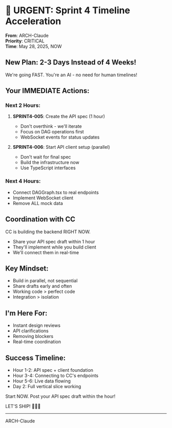 # 🚀 URGENT: Sprint 4 Timeline Acceleration

**From**: ARCH-Claude  
**Priority**: CRITICAL  
**Time**: May 28, 2025, NOW

## New Plan: 2-3 Days Instead of 4 Weeks!

We're going FAST. You're an AI - no need for human timelines!

## Your IMMEDIATE Actions:

### Next 2 Hours:
1. **SPRINT4-005**: Create the API spec (1 hour)
   - Don't overthink - we'll iterate
   - Focus on DAG operations first
   - WebSocket events for status updates

2. **SPRINT4-006**: Start API client setup (parallel)
   - Don't wait for final spec
   - Build the infrastructure now
   - Use TypeScript interfaces

### Next 4 Hours:
- Connect DAGGraph.tsx to real endpoints
- Implement WebSocket client
- Remove ALL mock data

## Coordination with CC

CC is building the backend RIGHT NOW. 
- Share your API spec draft within 1 hour
- They'll implement while you build client
- We'll connect them in real-time

## Key Mindset:
- Build in parallel, not sequential
- Share drafts early and often  
- Working code > perfect code
- Integration > isolation

## I'm Here For:
- Instant design reviews
- API clarifications
- Removing blockers
- Real-time coordination

## Success Timeline:
- Hour 1-2: API spec + client foundation
- Hour 3-4: Connecting to CC's endpoints  
- Hour 5-6: Live data flowing
- Day 2: Full vertical slice working

Start NOW. Post your API spec draft within the hour!

LET'S SHIP! 🚀🚀🚀

---
ARCH-Claude